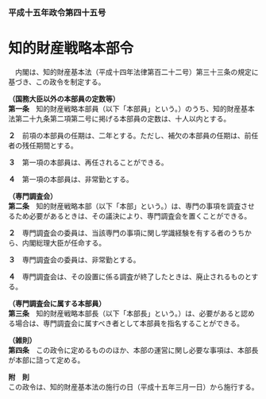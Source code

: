 ### 平成十五年政令第四十五号  
# 知的財産戦略本部令  
　内閣は、知的財産基本法（平成十四年法律第百二十二号）第三十三条の規定に基づき、この政令を制定する。  
  
**（国務大臣以外の本部員の定数等）**  
**第一条**　知的財産戦略本部員（以下「本部員」という。）のうち、知的財産基本法第二十九条第二項第二号に掲げる本部員の定数は、十人以内とする。  
  
**２**　前項の本部員の任期は、二年とする。ただし、補欠の本部員の任期は、前任者の残任期間とする。  
  
**３**　第一項の本部員は、再任されることができる。  
  
**４**　第一項の本部員は、非常勤とする。  
  
**（専門調査会）**  
**第二条**　知的財産戦略本部（以下「本部」という。）は、専門の事項を調査させるため必要があるときは、その議決により、専門調査会を置くことができる。  
  
**２**　専門調査会の委員は、当該専門の事項に関し学識経験を有する者のうちから、内閣総理大臣が任命する。  
  
**３**　専門調査会の委員は、非常勤とする。  
  
**４**　専門調査会は、その設置に係る調査が終了したときは、廃止されるものとする。  
  
**（専門調査会に属する本部員）**  
**第三条**　知的財産戦略本部長（以下「本部長」という。）は、必要があると認める場合は、専門調査会に属すべき者として本部員を指名することができる。  
  
**（雑則）**  
**第四条**　この政令に定めるもののほか、本部の運営に関し必要な事項は、本部長が本部に諮って定める。  
  
**附　則**  
この政令は、知的財産基本法の施行の日（平成十五年三月一日）から施行する。  
  
